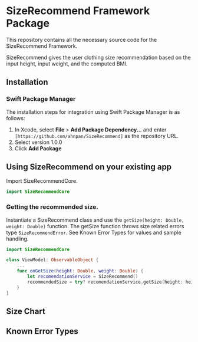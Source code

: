 # SizeRecommend Framework Package

This repository contains all the necessary source code for the SizeRecommend Framework.

SizeRecommend gives the user clothing size recommendation based on the input height, input weight, and the computed BMI.

## Installation

### Swift Package Manager

The installation steps for integration using Swift Package Manager is as follows:

1. In Xcode, select **File** > **Add Package Dependency...** and enter `[https://github.com/ahnpan/SizeRecommend]` as the repository URL.
2. Select version 1.0.0
3. Click **Add Package**

## Using SizeRecommend on your existing app

Import SizeRecommendCore. 

```Swift
import SizeRecommendCore
```

### Getting the recommended size.

Instantiate a SizeRecommend class and use the `getSize(height: Double, weight: Double)` function. 
The getSize function throws size related errors type `SizeRecommendError`. See Known Error Types for values and sample handling.

```Swift
import SizeRecommendCore

class ViewModel: ObservableObject {
    ...
    func onGetSize(height: Double, weight: Double) {
        let recomendationService = SizeRecommend()
        recommendedSize = try? recomendationService.getSize(height: height, weight: weight)
    }
}
```

## Size Chart

## Known Error Types

